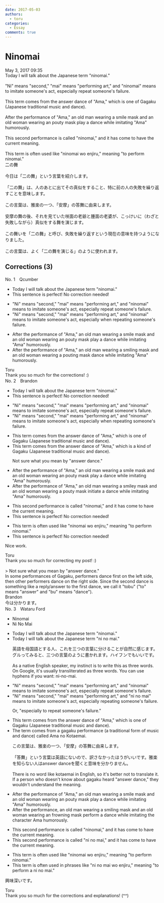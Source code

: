 ```yaml
---
date: 2017-05-03
authors:
  - toru
categories:
  - Essay
comments: true
---
```


# Ninomai
<div class="date">May 3, 2017 09:35</div>
<div id="post"><div id="body_show_ori">
Today I will talk about the Japanese term "ninomai."<br/><br/>"Ni" means "second," "mai" means "performing art," and "ninomai" means to imitate someone's act, especially repeat someone's failure.<br/><br/>This term comes from the answer dance of "Ama," which is one of Gagaku (Japanese traditional music and dance).<br/><br/>After the performance of "Ama," an old man wearing a smile mask and an old woman wearing an pouty mask play a dance while imitating "Ama" humorously.<br/><br/>This second performance is called "ninomai," and it has come to have the current meaning.<br/><br/>This term is often used like "ninomai wo enjiru," meaning "to perform ninomai."
</div></div>

<!-- more -->

<div id="post_ja"><div id="body_show_mo">
二の舞<br/><br/>今日は「二の舞」という言葉を紹介します。<br/><br/>「二の舞」は、人のあとに出てその真似をすること、特に前の人の失敗を繰り返すことを意味します。<br/><br/>この言葉は、雅楽の一つ、「安摩」の答舞に由来します。<br/><br/>安摩の舞の後、それを見ていた咲面の老爺と腫面の老婆が、こっけいに（わざと失敗しながら）真似をする舞を演じます。<br/><br/>この舞いを「二の舞」と呼び、失敗を繰り返すという現在の意味を持つようになりました。<br/><br/>この言葉は、よく「二の舞を演じる」のように使われます。
</div></div>

## Corrections (3)
<div id="block"><div class="first_name"> No. 1　<span class="just_name">Qcumber</span></div><div id="block2">
<ul class="correction_field">
<li class="incorrect">Today I will talk about the Japanese term "ninomai."</li>
<li class="corrected perfect">This sentence is perfect! No correction needed!</li>
</ul>
<ul class="correction_field">
<li class="incorrect">"Ni" means "second," "mai" means "performing art," and "ninomai" means to imitate someone's act, especially repeat someone's failure.</li>
<li class="corrected correct">
"Ni" means "second," "mai" means "performing art," and "ninomai" means to imitate someone's act, especially when repeating someone's failure.
</li>
</ul>
<ul class="correction_field">
<li class="incorrect">After the performance of "Ama," an old man wearing a smile mask and an old woman wearing an pouty mask play a dance while imitating "Ama" humorously.</li>
<li class="corrected correct">
After the performance of "Ama," an old man wearing a smiling mask and an old woman wearing a pouting mask dance while imitating "Ama" humorously.
</li>
</ul>
</div><div class="name"><span class="just_name">Toru</span><br>
Thank you so much for the corrections! :)
</div>
</div>
<div id="block"><div class="first_name"> No. 2　<span class="just_name">Brandon</span></div><div id="block2">
<ul class="correction_field">
<li class="incorrect">Today I will talk about the Japanese term "ninomai."</li>
<li class="corrected perfect">This sentence is perfect! No correction needed!</li>
</ul>
<ul class="correction_field">
<li class="incorrect">"Ni" means "second," "mai" means "performing art," and "ninomai" means to imitate someone's act, especially repeat someone's failure.</li>
<li class="corrected correct">
"Ni" means "second," "mai" means "performing art," and "ninomai" means to imitate someone's act, especially <span class="f_red">when repeating</span> someone's failure.
</li>
</ul>
<ul class="correction_field">
<li class="incorrect">This term comes from the answer dance of "Ama," which is one of Gagaku (Japanese traditional music and dance).</li>
<li class="corrected correct">
This term comes from the <span class="f_gray">answer</span> dance of "Ama," which is <span class="f_red">a kind of</span> Gagaku (Japanese traditional music and dance).
<p class="correction_comment">Not sure what you mean by "answer dance."</p>
</li>
</ul>
<ul class="correction_field">
<li class="incorrect">After the performance of "Ama," an old man wearing a smile mask and an old woman wearing an pouty mask play a dance while imitating "Ama" humorously.</li>
<li class="corrected correct">
After the performance of "Ama," an old man wearing a <span class="f_red">smiley</span> mask and an old woman wearing <span class="f_red">a</span> pouty mask <span class="f_red">initiate</span> a dance while imitating "Ama" humorously.
</li>
</ul>
<ul class="correction_field">
<li class="incorrect">This second performance is called "ninomai," and it has come to have the current meaning.</li>
<li class="corrected perfect">This sentence is perfect! No correction needed!</li>
</ul>
<ul class="correction_field">
<li class="incorrect">This term is often used like "ninomai wo enjiru," meaning "to perform ninomai."</li>
<li class="corrected perfect">This sentence is perfect! No correction needed!</li>
</ul>
<p class="comment_small">
 Nice work.
</p>

</div><div class="name"><span class="just_name">Toru</span><br>
Thank you so much for correcting my post! :)<br/><br/>&gt; Not sure what you mean by "answer dance."<br/>In some performances of Gagaku, performers dance first on the left side, then other performers dance on the right side. Since the second dance is something like a reply/answer to the first dance, we call it "tobu" ("to" means "answer" and "bu" means "dance").
</div>
<div class="name"><span class="just_name">Brandon</span><br>
今は分かります。
</div>
</div>
<div id="block"><div class="first_name"> No. 3　<span class="just_name">Wataru Ford</span></div><div id="block2">
<ul class="correction_field">
<li class="incorrect">Ninomai</li>
<li class="corrected correct">
<span class="f_blue">Ni No Mai</span>
</li>
</ul>
<ul class="correction_field">
<li class="incorrect">Today I will talk about the Japanese term "ninomai."</li>
<li class="corrected correct">
Today I will talk about the Japanese term "<span class="f_blue">ni no mai</span>."
<p class="correction_comment">英語を母国語とする人、これを三つの言葉に分けることが自然に感じます。グルってみると、三つの言葉のように書かれます。ハイフンでもいいです。<br/><br/>As a native English speaker, my instinct is to write this as three words. On Google, it's usually transliterated as three words. You can use hyphens if you want: ni-no-mai.</p>
</li>
</ul>
<ul class="correction_field">
<li class="incorrect">"Ni" means "second," "mai" means "performing art," and "ninomai" means to imitate someone's act, especially repeat someone's failure.</li>
<li class="corrected correct">
"Ni" means "second," "mai" means "performing art," and "<span class="f_blue">ni no mai</span>" means to imitate someone's act, especially repeat<span class="f_red">ing</span> someone's failure.
<p class="correction_comment">Or, "especially to repeat someone's failure."</p>
</li>
</ul>
<ul class="correction_field">
<li class="incorrect">This term comes from the answer dance of "Ama," which is one of Gagaku (Japanese traditional music and dance).</li>
<li class="corrected correct">
<span class="f_red">The term comes from a gagaku performance (a traditional form of music and dance) called Ama no Kotaemai.</span>
<p class="correction_comment">この言葉は、雅楽の一つ、「安摩」の答舞に由来します。<br/><br/>「答舞」という言葉は英語にないので、訳さなかったほうがいいです。雅楽を知らない人はanswer danceを聞くと意味を分かりません。<br/><br/>There is no word like kotaemai in English, so it's better not to translate it. If a person who doesn't know about gagaku heard "answer dance," they wouldn't understand the meaning.</p>
</li>
</ul>
<ul class="correction_field">
<li class="incorrect">After the performance of "Ama," an old man wearing a smile mask and an old woman wearing an pouty mask play a dance while imitating "Ama" humorously.</li>
<li class="corrected correct">
After the performance<span class="f_red">, an</span> old man wearing a <span class="f_red">smiling</span> mask and an old woman wearing an <span class="f_red">frowning</span> mask perform a dance while imitating <span class="f_red">the character</span> Ama humorously.
</li>
</ul>
<ul class="correction_field">
<li class="incorrect">This second performance is called "ninomai," and it has come to have the current meaning.</li>
<li class="corrected correct">
This second performance is called "<span class="f_blue">ni no mai</span>," and it has come to have the current meaning.
</li>
</ul>
<ul class="correction_field">
<li class="incorrect">This term is often used like "ninomai wo enjiru," meaning "to perform ninomai."</li>
<li class="corrected correct">
This term is often used <span class="f_blue">in phrases</span> like "<span class="f_blue">ni no mai</span> wo enjiru," meaning "to perform <span class="f_red">a</span> <span class="f_blue">ni no mai</span>."
</li>
</ul>
<p class="comment_small">
 興味深いです。
</p>

</div><div class="name"><span class="just_name">Toru</span><br>
Thank you so much for the corrections and explanations! (^^)
</div>
</div>
